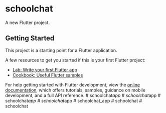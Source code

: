 # schoolchat

A new Flutter project.

## Getting Started

This project is a starting point for a Flutter application.

A few resources to get you started if this is your first Flutter project:

- [Lab: Write your first Flutter app](https://docs.flutter.dev/get-started/codelab)
- [Cookbook: Useful Flutter samples](https://docs.flutter.dev/cookbook)

For help getting started with Flutter development, view the
[online documentation](https://docs.flutter.dev/), which offers tutorials,
samples, guidance on mobile development, and a full API reference.
#   s c h o o l c h a t _ a p p  
 #   s c h o o l c h a t _ a p p  
 #   s c h o o l c h a t _ a p p  
 #   s c h o o l c h a t _ a p p  
 #   s c h o o l c h a t _ a p p  
 #   s c h o o l c h a t  
 #   s c h o o l c h a t  
 